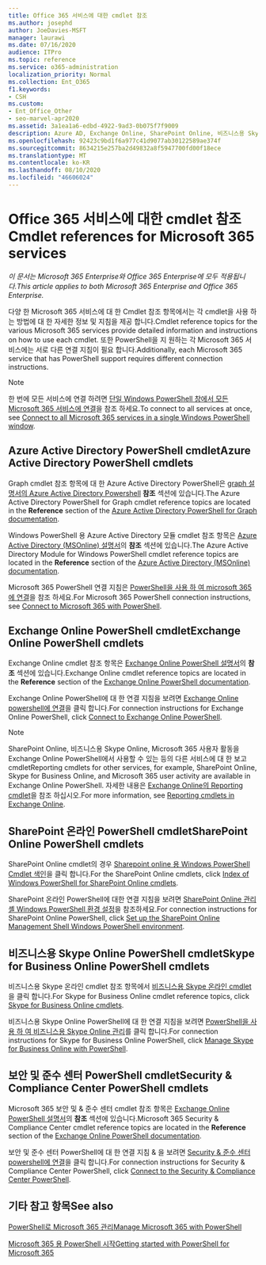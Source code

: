 ```yaml
---
title: Office 365 서비스에 대한 cmdlet 참조
ms.author: josephd
author: JoeDavies-MSFT
manager: laurawi
ms.date: 07/16/2020
audience: ITPro
ms.topic: reference
ms.service: o365-administration
localization_priority: Normal
ms.collection: Ent_O365
f1.keywords:
- CSH
ms.custom:
- Ent_Office_Other
- seo-marvel-apr2020
ms.assetid: 3a1ea1a6-edbd-4922-9ad3-0b075f7f9009
description: Azure AD, Exchange Online, SharePoint Online, 비즈니스용 Skype Online 및 보안 & 준수에 대 한 Microsoft 365 PowerShell cmdlet 참조 항목을 찾습니다.
ms.openlocfilehash: 92423c9bd1f6a977c41d9077ab30122589ae374f
ms.sourcegitcommit: 8634215e257ba2d49832a8f5947700fd00f18ece
ms.translationtype: MT
ms.contentlocale: ko-KR
ms.lasthandoff: 08/10/2020
ms.locfileid: "46606024"
---
```

# <a name="cmdlet-references-for-microsoft-365-services"></a><span data-ttu-id="7e4de-103">Office 365 서비스에 대한 cmdlet 참조</span><span class="sxs-lookup"><span data-stu-id="7e4de-103">Cmdlet references for Microsoft 365 services</span></span>

<span data-ttu-id="7e4de-104">*이 문서는 Microsoft 365 Enterprise와 Office 365 Enterprise에 모두 적용됩니다.*</span><span class="sxs-lookup"><span data-stu-id="7e4de-104">*This article applies to both Microsoft 365 Enterprise and Office 365 Enterprise.*</span></span>

<span data-ttu-id="7e4de-105">다양 한 Microsoft 365 서비스에 대 한 Cmdlet 참조 항목에서는 각 cmdlet을 사용 하는 방법에 대 한 자세한 정보 및 지침을 제공 합니다.</span><span class="sxs-lookup"><span data-stu-id="7e4de-105">Cmdlet reference topics for the various Microsoft 365 services provide detailed information and instructions on how to use each cmdlet.</span></span> <span data-ttu-id="7e4de-106">또한 PowerShell을 지 원하는 각 Microsoft 365 서비스에는 서로 다른 연결 지침이 필요 합니다.</span><span class="sxs-lookup"><span data-stu-id="7e4de-106">Additionally, each Microsoft 365 service that has PowerShell support requires different connection instructions.</span></span>
  
> [!NOTE]
> <span data-ttu-id="7e4de-107">한 번에 모든 서비스에 연결 하려면 [단일 Windows PowerShell 창에서 모든 Microsoft 365 서비스에 연결](connect-to-all-office-365-services-in-a-single-windows-powershell-window.md)을 참조 하세요.</span><span class="sxs-lookup"><span data-stu-id="7e4de-107">To connect to all services at once, see [Connect to all Microsoft 365 services in a single Windows PowerShell window](connect-to-all-office-365-services-in-a-single-windows-powershell-window.md).</span></span> 
  
## <a name="azure-active-directory-powershell-cmdlets"></a><span data-ttu-id="7e4de-108">Azure Active Directory PowerShell cmdlet</span><span class="sxs-lookup"><span data-stu-id="7e4de-108">Azure Active Directory PowerShell cmdlets</span></span>

<span data-ttu-id="7e4de-109">Graph cmdlet 참조 항목에 대 한 Azure Active Directory PowerShell은 [graph 설명서의 Azure Active Directory Powershell](https://docs.microsoft.com/powershell/azure/active-directory/install-adv2?view=azureadps-2.0) **참조** 섹션에 있습니다.</span><span class="sxs-lookup"><span data-stu-id="7e4de-109">The Azure Active Directory PowerShell for Graph cmdlet reference topics are located in the **Reference** section of the [Azure Active Directory PowerShell for Graph documentation](https://docs.microsoft.com/powershell/azure/active-directory/install-adv2?view=azureadps-2.0).</span></span>

<span data-ttu-id="7e4de-110">Windows PowerShell 용 Azure Active Directory 모듈 cmdlet 참조 항목은 [Azure Active Directory (MSOnline) 설명서](https://docs.microsoft.com/powershell/azure/active-directory/overview?view=azureadps-1.0)의 **참조** 섹션에 있습니다.</span><span class="sxs-lookup"><span data-stu-id="7e4de-110">The Azure Active Directory Module for Windows PowerShell cmdlet reference topics are located in the **Reference** section of the [Azure Active Directory (MSOnline) documentation](https://docs.microsoft.com/powershell/azure/active-directory/overview?view=azureadps-1.0).</span></span>

<span data-ttu-id="7e4de-111">Microsoft 365 PowerShell 연결 지침은 [PowerShell을 사용 하 여 microsoft 365에 연결](connect-to-office-365-powershell.md)을 참조 하세요.</span><span class="sxs-lookup"><span data-stu-id="7e4de-111">For Microsoft 365 PowerShell connection instructions, see [Connect to Microsoft 365 with PowerShell](connect-to-office-365-powershell.md).</span></span>
  
## <a name="exchange-online-powershell-cmdlets"></a><span data-ttu-id="7e4de-112">Exchange Online PowerShell cmdlet</span><span class="sxs-lookup"><span data-stu-id="7e4de-112">Exchange Online PowerShell cmdlets</span></span>

<span data-ttu-id="7e4de-113">Exchange Online cmdlet 참조 항목은 [Exchange Online PowerShell 설명서](https://docs.microsoft.com/powershell/exchange/exchange-online/exchange-online-powershell?view=exchange-ps)의 **참조** 섹션에 있습니다.</span><span class="sxs-lookup"><span data-stu-id="7e4de-113">Exchange Online cmdlet reference topics are located in the **Reference** section of the [Exchange Online PowerShell documentation](https://docs.microsoft.com/powershell/exchange/exchange-online/exchange-online-powershell?view=exchange-ps).</span></span>
  
<span data-ttu-id="7e4de-114">Exchange Online PowerShell에 대 한 연결 지침을 보려면 [Exchange Online powershell에 연결](https://go.microsoft.com/fwlink/p/?LinkId=396554)을 클릭 합니다.</span><span class="sxs-lookup"><span data-stu-id="7e4de-114">For connection instructions for Exchange Online PowerShell, click [Connect to Exchange Online PowerShell](https://go.microsoft.com/fwlink/p/?LinkId=396554).</span></span>
  
> [!NOTE]
> <span data-ttu-id="7e4de-115">SharePoint Online, 비즈니스용 Skype Online, Microsoft 365 사용자 활동을 Exchange Online PowerShell에서 사용할 수 있는 등의 다른 서비스에 대 한 보고 cmdlet</span><span class="sxs-lookup"><span data-stu-id="7e4de-115">Reporting cmdlets for other services, for example, SharePoint Online, Skype for Business Online, and Microsoft 365 user activity are available in Exchange Online PowerShell.</span></span> <span data-ttu-id="7e4de-116">자세한 내용은 [Exchange Online의 Reporting cmdlet](https://go.microsoft.com/fwlink/p/?LinkId=691595)을 참조 하십시오.</span><span class="sxs-lookup"><span data-stu-id="7e4de-116">For more information, see [Reporting cmdlets in Exchange Online](https://go.microsoft.com/fwlink/p/?LinkId=691595).</span></span> 
  
## <a name="sharepoint-online-powershell-cmdlets"></a><span data-ttu-id="7e4de-117">SharePoint 온라인 PowerShell cmdlet</span><span class="sxs-lookup"><span data-stu-id="7e4de-117">SharePoint Online PowerShell cmdlets</span></span>

<span data-ttu-id="7e4de-118">SharePoint Online cmdlet의 경우 [Sharepoint online 용 Windows PowerShell Cmdlet 색인](https://go.microsoft.com/fwlink/p/?LinkId=691476)을 클릭 합니다.</span><span class="sxs-lookup"><span data-stu-id="7e4de-118">For the SharePoint Online cmdlets, click [Index of Windows PowerShell for SharePoint Online cmdlets](https://go.microsoft.com/fwlink/p/?LinkId=691476).</span></span>
  
<span data-ttu-id="7e4de-119">SharePoint 온라인 PowerShell에 대한 연결 지침을 보려면 [SharePoint Online 관리 셸 Windows PowerShell 환경 설정](https://go.microsoft.com/fwlink/p/?LinkId=691603)을 참조하세요.</span><span class="sxs-lookup"><span data-stu-id="7e4de-119">For connection instructions for SharePoint Online PowerShell, click [Set up the SharePoint Online Management Shell Windows PowerShell environment](https://go.microsoft.com/fwlink/p/?LinkId=691603).</span></span>
  
## <a name="skype-for-business-online-powershell-cmdlets"></a><span data-ttu-id="7e4de-120">비즈니스용 Skype Online PowerShell cmdlet</span><span class="sxs-lookup"><span data-stu-id="7e4de-120">Skype for Business Online PowerShell cmdlets</span></span>

<span data-ttu-id="7e4de-121">비즈니스용 Skype 온라인 cmdlet 참조 항목에서 [비즈니스용 Skype 온라인 cmdlet](https://technet.microsoft.com/library/mt228132.aspx)을 클릭 합니다.</span><span class="sxs-lookup"><span data-stu-id="7e4de-121">For Skype for Business Online cmdlet reference topics, click [Skype for Business Online cmdlets](https://technet.microsoft.com/library/mt228132.aspx).</span></span>
  
<span data-ttu-id="7e4de-122">비즈니스용 Skype Online PowerShell에 대 한 연결 지침을 보려면 [PowerShell을 사용 하 여 비즈니스용 Skype Online 관리](manage-skype-for-business-online-with-office-365-powershell.md)를 클릭 합니다.</span><span class="sxs-lookup"><span data-stu-id="7e4de-122">For connection instructions for Skype for Business Online PowerShell, click [Manage Skype for Business Online with PowerShell](manage-skype-for-business-online-with-office-365-powershell.md).</span></span>

## <a name="security-amp-compliance-center-powershell-cmdlets"></a><span data-ttu-id="7e4de-123">보안 및 준수 센터 PowerShell cmdlet</span><span class="sxs-lookup"><span data-stu-id="7e4de-123">Security &amp; Compliance Center PowerShell cmdlets</span></span>

<span data-ttu-id="7e4de-124">Microsoft 365 보안 및 &amp; 준수 센터 cmdlet 참조 항목은 [Exchange Online PowerShell 설명서](https://docs.microsoft.com/powershell/exchange/exchange-online/exchange-online-powershell?view=exchange-ps)의 **참조** 섹션에 있습니다.</span><span class="sxs-lookup"><span data-stu-id="7e4de-124">Microsoft 365 Security &amp; Compliance Center cmdlet reference topics are located in the **Reference** section of the [Exchange Online PowerShell documentation](https://docs.microsoft.com/powershell/exchange/exchange-online/exchange-online-powershell?view=exchange-ps).</span></span>
  
<span data-ttu-id="7e4de-125">보안 및 준수 센터 PowerShell에 대 한 연결 지침 &amp; 을 보려면 [Security &amp; 준수 센터 powershell에 연결](https://docs.microsoft.com/powershell/exchange/connect-to-scc-powershell?view=exchange-ps)을 클릭 합니다.</span><span class="sxs-lookup"><span data-stu-id="7e4de-125">For connection instructions for Security &amp; Compliance Center PowerShell, click [Connect to the Security &amp; Compliance Center PowerShell](https://docs.microsoft.com/powershell/exchange/connect-to-scc-powershell?view=exchange-ps).</span></span>


  
## <a name="see-also"></a><span data-ttu-id="7e4de-126">기타 참고 항목</span><span class="sxs-lookup"><span data-stu-id="7e4de-126">See also</span></span>

[<span data-ttu-id="7e4de-127">PowerShell로 Microsoft 365 관리</span><span class="sxs-lookup"><span data-stu-id="7e4de-127">Manage Microsoft 365 with PowerShell</span></span>](manage-office-365-with-office-365-powershell.md)
  
[<span data-ttu-id="7e4de-128">Microsoft 365 용 PowerShell 시작</span><span class="sxs-lookup"><span data-stu-id="7e4de-128">Getting started with PowerShell for Microsoft 365</span></span>](getting-started-with-office-365-powershell.md)

